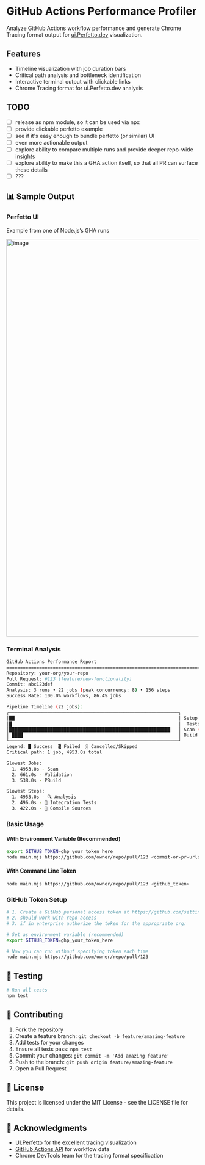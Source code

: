 # GitHub Actions Performance Profiler

Analyze GitHub Actions workflow performance and generate Chrome Tracing format output for [ui.Perfetto.dev](https://ui.perfetto.dev) visualization.

## Features

- Timeline visualization with job duration bars
- Critical path analysis and bottleneck identification  
- Interactive terminal output with clickable links
- Chrome Tracing format for ui.Perfetto.dev analysis

## TODO
- [ ] release as npm module, so it can be used via npx
- [ ] provide clickable perfetto example
- [ ] see if it's easy enough to bundle perfetto (or similar) UI
- [ ] even more actionable output
- [ ] explore ability to compare multiple runs and provide deeper repo-wide insights
- [ ] explore ability to make this a GHA action itself, so that all PR can surface these details
- [ ] ???

## 📊 Sample Output

### Perfetto UI
Example from one of Node.js’s GHA runs

<img width="1626" height="1042" alt="image" src="https://github.com/user-attachments/assets/7ebf33cb-5caf-4233-9e0d-c5f562a8e6ef" />

### Terminal Analysis
```bash
GitHub Actions Performance Report
================================================================================
Repository: your-org/your-repo
Pull Request: #123 (feature/new-functionality)
Commit: abc123def
Analysis: 3 runs • 22 jobs (peak concurrency: 8) • 156 steps
Success Rate: 100.0% workflows, 86.4% jobs

Pipeline Timeline (22 jobs):
┌──────────────────────────────────────────────────────────────┐
│██                                                            │ Setup  (176.0s)
│█                                                             │  Tests (131.0s)
│███████████████████████████████████████████████████████████   │ Scan (4953.0s)
│ ████                                                         │ Build (415.0s)
└──────────────────────────────────────────────────────────────┘
Legend: █ Success  ▓ Failed  ░ Cancelled/Skipped
Critical path: 1 job, 4953.0s total

Slowest Jobs:
  1. 4953.0s - Scan
  2. 661.0s - Validation
  3. 538.0s - PBuild

Slowest Steps:
  1. 4953.0s - 🔍 Analysis
  2. 496.0s - 🧪 Integration Tests
  3. 422.0s - 🔨 Compile Sources
```


### Basic Usage

#### With Environment Variable (Recommended)
```bash
export GITHUB_TOKEN=ghp_your_token_here
node main.mjs https://github.com/owner/repo/pull/123 <commit-or-pr-urls...>
```

#### With Command Line Token
```bash
node main.mjs https://github.com/owner/repo/pull/123 <github_token>
```

### GitHub Token Setup
```bash
# 1. Create a GitHub personal access token at https://github.com/settings/tokens
# 2. should work with repo access
# 3. if in enterprise authorize the token for the appropriate org: 

# Set as environment variable (recommended)
export GITHUB_TOKEN=ghp_your_token_here

# Now you can run without specifying token each time
node main.mjs https://github.com/owner/repo/pull/123
```

## 🧪 Testing

```bash
# Run all tests
npm test
```

## 🤝 Contributing

1. Fork the repository
2. Create a feature branch: `git checkout -b feature/amazing-feature`
3. Add tests for your changes
4. Ensure all tests pass: `npm test`
5. Commit your changes: `git commit -m 'Add amazing feature'`
6. Push to the branch: `git push origin feature/amazing-feature`
7. Open a Pull Request

## 📄 License

This project is licensed under the MIT License - see the LICENSE file for details.

## 🙏 Acknowledgments

- [UI.Perfetto](https://ui.perfetto.dev) for the excellent tracing visualization
- [GitHub Actions API](https://docs.github.com/en/rest/actions) for workflow data
- Chrome DevTools team for the tracing format specification 

